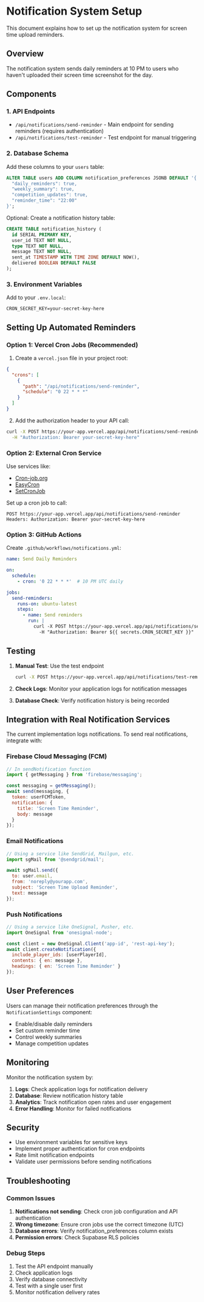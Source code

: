 # Notification System Setup

This document explains how to set up the notification system for screen time upload reminders.

## Overview

The notification system sends daily reminders at 10 PM to users who haven't uploaded their screen time screenshot for the day.

## Components

### 1. API Endpoints

- `/api/notifications/send-reminder` - Main endpoint for sending reminders (requires authentication)
- `/api/notifications/test-reminder` - Test endpoint for manual triggering

### 2. Database Schema

Add these columns to your `users` table:

```sql
ALTER TABLE users ADD COLUMN notification_preferences JSONB DEFAULT '{
  "daily_reminders": true,
  "weekly_summary": true,
  "competition_updates": true,
  "reminder_time": "22:00"
}';
```

Optional: Create a notification history table:

```sql
CREATE TABLE notification_history (
  id SERIAL PRIMARY KEY,
  user_id TEXT NOT NULL,
  type TEXT NOT NULL,
  message TEXT NOT NULL,
  sent_at TIMESTAMP WITH TIME ZONE DEFAULT NOW(),
  delivered BOOLEAN DEFAULT FALSE
);
```

### 3. Environment Variables

Add to your `.env.local`:

```env
CRON_SECRET_KEY=your-secret-key-here
```

## Setting Up Automated Reminders

### Option 1: Vercel Cron Jobs (Recommended)

1. Create a `vercel.json` file in your project root:

```json
{
  "crons": [
    {
      "path": "/api/notifications/send-reminder",
      "schedule": "0 22 * * *"
    }
  ]
}
```

2. Add the authorization header to your API call:

```bash
curl -X POST https://your-app.vercel.app/api/notifications/send-reminder \
  -H "Authorization: Bearer your-secret-key-here"
```

### Option 2: External Cron Service

Use services like:
- [Cron-job.org](https://cron-job.org)
- [EasyCron](https://www.easycron.com)
- [SetCronJob](https://www.setcronjob.com)

Set up a cron job to call:
```
POST https://your-app.vercel.app/api/notifications/send-reminder
Headers: Authorization: Bearer your-secret-key-here
```

### Option 3: GitHub Actions

Create `.github/workflows/notifications.yml`:

```yaml
name: Send Daily Reminders

on:
  schedule:
    - cron: '0 22 * * *'  # 10 PM UTC daily

jobs:
  send-reminders:
    runs-on: ubuntu-latest
    steps:
      - name: Send reminders
        run: |
          curl -X POST https://your-app.vercel.app/api/notifications/send-reminder \
            -H "Authorization: Bearer ${{ secrets.CRON_SECRET_KEY }}"
```

## Testing

1. **Manual Test**: Use the test endpoint
   ```bash
   curl -X POST https://your-app.vercel.app/api/notifications/test-reminder
   ```

2. **Check Logs**: Monitor your application logs for notification messages

3. **Database Check**: Verify notification history is being recorded

## Integration with Real Notification Services

The current implementation logs notifications. To send real notifications, integrate with:

### Firebase Cloud Messaging (FCM)
```javascript
// In sendNotification function
import { getMessaging } from 'firebase/messaging';

const messaging = getMessaging();
await send(messaging, {
  token: userFCMToken,
  notification: {
    title: 'Screen Time Reminder',
    body: message
  }
});
```

### Email Notifications
```javascript
// Using a service like SendGrid, Mailgun, etc.
import sgMail from '@sendgrid/mail';

await sgMail.send({
  to: user.email,
  from: 'noreply@yourapp.com',
  subject: 'Screen Time Upload Reminder',
  text: message
});
```

### Push Notifications
```javascript
// Using a service like OneSignal, Pusher, etc.
import OneSignal from 'onesignal-node';

const client = new OneSignal.Client('app-id', 'rest-api-key');
await client.createNotification({
  include_player_ids: [userPlayerId],
  contents: { en: message },
  headings: { en: 'Screen Time Reminder' }
});
```

## User Preferences

Users can manage their notification preferences through the `NotificationSettings` component:

- Enable/disable daily reminders
- Set custom reminder time
- Control weekly summaries
- Manage competition updates

## Monitoring

Monitor the notification system by:

1. **Logs**: Check application logs for notification delivery
2. **Database**: Review notification history table
3. **Analytics**: Track notification open rates and user engagement
4. **Error Handling**: Monitor for failed notifications

## Security

- Use environment variables for sensitive keys
- Implement proper authentication for cron endpoints
- Rate limit notification endpoints
- Validate user permissions before sending notifications

## Troubleshooting

### Common Issues

1. **Notifications not sending**: Check cron job configuration and API authentication
2. **Wrong timezone**: Ensure cron jobs use the correct timezone (UTC)
3. **Database errors**: Verify notification_preferences column exists
4. **Permission errors**: Check Supabase RLS policies

### Debug Steps

1. Test the API endpoint manually
2. Check application logs
3. Verify database connectivity
4. Test with a single user first
5. Monitor notification delivery rates 
